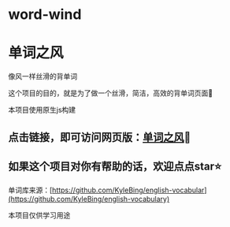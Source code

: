 # word-wind

# 单词之风

像风一样丝滑的背单词

这个项目的目的，就是为了做一个丝滑，简洁，高效的背单词页面🎨

本项目使用原生js构建

## 点击链接，即可访问网页版：[单词之风](https://word-wind.pages.dev/)🧭

## 如果这个项目对你有帮助的话，欢迎点点star⭐

单词库来源：[https://github.com/KyleBing/english-vocabular](https://github.com/KyleBing/english-vocabulary)

本项目仅供学习用途
